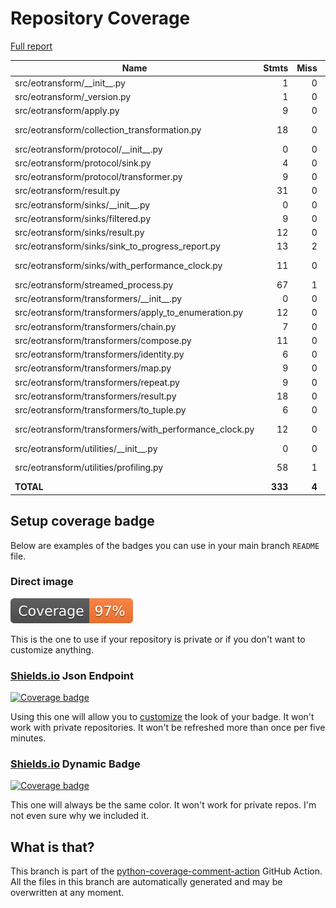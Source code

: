 # Repository Coverage

[Full report](https://htmlpreview.github.io/?https://github.com/TUW-GEO/eotransform/blob/python-coverage-comment-action-data/htmlcov/index.html)

| Name                                                     |    Stmts |     Miss |   Branch |   BrPart |   Cover |   Missing |
|--------------------------------------------------------- | -------: | -------: | -------: | -------: | ------: | --------: |
| src/eotransform/\_\_init\_\_.py                          |        1 |        0 |        0 |        0 |    100% |           |
| src/eotransform/\_version.py                             |        1 |        0 |        0 |        0 |    100% |           |
| src/eotransform/apply.py                                 |        9 |        0 |        0 |        0 |    100% |           |
| src/eotransform/collection\_transformation.py            |       18 |        0 |       16 |        1 |     97% |  13->exit |
| src/eotransform/protocol/\_\_init\_\_.py                 |        0 |        0 |        0 |        0 |    100% |           |
| src/eotransform/protocol/sink.py                         |        4 |        0 |        0 |        0 |    100% |           |
| src/eotransform/protocol/transformer.py                  |        9 |        0 |        0 |        0 |    100% |           |
| src/eotransform/result.py                                |       31 |        0 |        4 |        0 |    100% |           |
| src/eotransform/sinks/\_\_init\_\_.py                    |        0 |        0 |        0 |        0 |    100% |           |
| src/eotransform/sinks/filtered.py                        |        9 |        0 |        2 |        0 |    100% |           |
| src/eotransform/sinks/result.py                          |       12 |        0 |        2 |        0 |    100% |           |
| src/eotransform/sinks/sink\_to\_progress\_report.py      |       13 |        2 |        0 |        0 |     85% |       6-7 |
| src/eotransform/sinks/with\_performance\_clock.py        |       11 |        0 |        2 |        1 |     92% |  15->exit |
| src/eotransform/streamed\_process.py                     |       67 |        1 |       16 |        0 |     99% |        23 |
| src/eotransform/transformers/\_\_init\_\_.py             |        0 |        0 |        0 |        0 |    100% |           |
| src/eotransform/transformers/apply\_to\_enumeration.py   |       12 |        0 |        4 |        0 |    100% |           |
| src/eotransform/transformers/chain.py                    |        7 |        0 |        0 |        0 |    100% |           |
| src/eotransform/transformers/compose.py                  |       11 |        0 |        2 |        0 |    100% |           |
| src/eotransform/transformers/identity.py                 |        6 |        0 |        0 |        0 |    100% |           |
| src/eotransform/transformers/map.py                      |        9 |        0 |        0 |        0 |    100% |           |
| src/eotransform/transformers/repeat.py                   |        9 |        0 |        0 |        0 |    100% |           |
| src/eotransform/transformers/result.py                   |       18 |        0 |        2 |        0 |    100% |           |
| src/eotransform/transformers/to\_tuple.py                |        6 |        0 |        0 |        0 |    100% |           |
| src/eotransform/transformers/with\_performance\_clock.py |       12 |        0 |        2 |        1 |     93% |  16->exit |
| src/eotransform/utilities/\_\_init\_\_.py                |        0 |        0 |        0 |        0 |    100% |           |
| src/eotransform/utilities/profiling.py                   |       58 |        1 |       10 |        2 |     96% |70, 72->75 |
|                                                **TOTAL** |  **333** |    **4** |   **62** |    **5** | **98%** |           |


## Setup coverage badge

Below are examples of the badges you can use in your main branch `README` file.

### Direct image

[![Coverage badge](https://raw.githubusercontent.com/TUW-GEO/eotransform/python-coverage-comment-action-data/badge.svg)](https://htmlpreview.github.io/?https://github.com/TUW-GEO/eotransform/blob/python-coverage-comment-action-data/htmlcov/index.html)

This is the one to use if your repository is private or if you don't want to customize anything.

### [Shields.io](https://shields.io) Json Endpoint

[![Coverage badge](https://img.shields.io/endpoint?url=https://raw.githubusercontent.com/TUW-GEO/eotransform/python-coverage-comment-action-data/endpoint.json)](https://htmlpreview.github.io/?https://github.com/TUW-GEO/eotransform/blob/python-coverage-comment-action-data/htmlcov/index.html)

Using this one will allow you to [customize](https://shields.io/endpoint) the look of your badge.
It won't work with private repositories. It won't be refreshed more than once per five minutes.

### [Shields.io](https://shields.io) Dynamic Badge

[![Coverage badge](https://img.shields.io/badge/dynamic/json?color=brightgreen&label=coverage&query=%24.message&url=https%3A%2F%2Fraw.githubusercontent.com%2FTUW-GEO%2Feotransform%2Fpython-coverage-comment-action-data%2Fendpoint.json)](https://htmlpreview.github.io/?https://github.com/TUW-GEO/eotransform/blob/python-coverage-comment-action-data/htmlcov/index.html)

This one will always be the same color. It won't work for private repos. I'm not even sure why we included it.

## What is that?

This branch is part of the
[python-coverage-comment-action](https://github.com/marketplace/actions/python-coverage-comment)
GitHub Action. All the files in this branch are automatically generated and may be
overwritten at any moment.